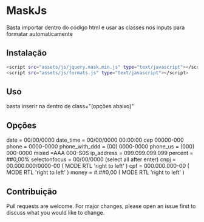 # MaskJs
Basta importar dentro do código html e usar as classes nos inputs para formatar automaticamente

## Instalação
```bash
<script src="assets/js/jquery.mask.min.js" type="text/javascript"></script>
<script src="assets/js/formats.js" type="text/javascript"></script>
```

## Uso
basta inserir na dentro de class="(opções abaixo)"

## Opções
date = 00/00/0000
date_time = 00/00/0000 00:00:00
cep 00000-000
phone = 0000-0000
phone_with_ddd = (00) 0000-0000
phone_us = (000) 000-0000
mixed =AAA 000-S0S
ip_address = 099.099.099.099
percent = ##0,00%
selectonfocus = 00/00/0000 (select all after enter)
cnpj = 00.000.000/0000-00 ( MODE RTL 'right to left' )
cpf = 000.000.000-00 ( MODE RTL 'right to left' )
money = #.##0,00 ( MODE RTL 'right to left' )

## Contribuição
Pull requests are welcome. For major changes, please open an issue first to discuss what you would like to change.
